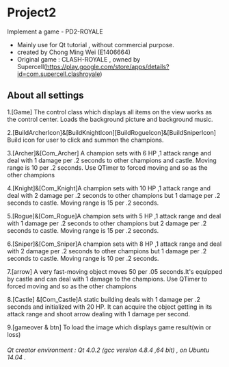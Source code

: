 # Project2
Implement a game - PD2-ROYALE
* Mainly use for Qt tutorial , without commercial purpose.
* created by Chong Ming Wei (E1406664)
* Original game : CLASH-ROYALE , owned by Supercell(https://play.google.com/store/apps/details?id=com.supercell.clashroyale)

## About all settings
1.[Game] The control class which displays all items on the view works as the control center.
		   Loads the background picture and background music.

2.[BuildArcherIcon]&[BuildKnightIcon][BuildRogueIcon]&[BuildSniperIcon] Build icon for user to click and summon the champions.

3.[Archer]&[Com_Archer] A champion sets with 6 HP ,1 attack range and deal with 1 damage per .2 seconds to other champions and castle.
							 Moving range is 10 per .2 seconds.
							 Use QTimer to forced moving and so as the other champions

4.[Knight]&[Com_Knight]A champion sets with 10 HP ,1 attack range and deal with 2 damage per .2 seconds to other champions but 1 damage per .2 seconds to castle.
							Moving range is 15 per .2 seconds.

5.[Rogue]&[Com_Rogue]A champion sets with 5 HP ,1 attack range and deal with 1 damage per .2 seconds to other champions but 2 damage per .2 seconds to castle.
						 Moving range is 15 per .2 seconds.

6.[Sniper]&[Com_Sniper]A champion sets with 8 HP ,1 attack range and deal with 2 damage per .2 seconds to other champions but 1 damage per .2 seconds to castle.
						 Moving range is 10 per .2 seconds.

7.[arrow] A very fast-moving object moves 50 per .05 seconds.It's equipped by castle and can deal with 1 damage to the champions.
          Use QTimer to forced moving and so as the other champions

8.[Castle] &[Com_Castle]A static building deals with 1 damage per .2 seconds and initialized with 20 HP.
                        It can acquire the object getting in its attack range and shoot arrow dealing with 1 damage per second.

9.[gameover & btn] To load the image which displays game result(win or loss)


###### Qt creator environment : Qt 4.0.2 (gcc version 4.8.4 ,64 bit) , on Ubuntu 14.04 .
